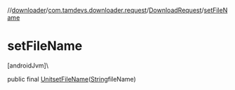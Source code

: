 //[downloader](../../../index.md)/[com.tamdevs.downloader.request](../index.md)/[DownloadRequest](index.md)/[setFileName](set-file-name.md)

# setFileName

[androidJvm]\

public final [Unit](https://kotlinlang.org/api/latest/jvm/stdlib/kotlin/-unit/index.html)[setFileName](set-file-name.md)([String](https://developer.android.com/reference/kotlin/java/lang/String.html)fileName)
